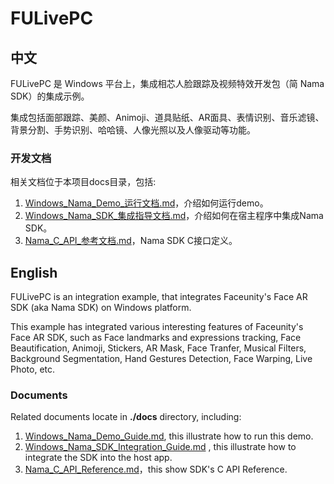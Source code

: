 # FULivePC

## 中文

FULivePC 是 Windows 平台上，集成相芯人脸跟踪及视频特效开发包（简 Nama SDK）的集成示例。

集成包括面部跟踪、美颜、Animoji、道具贴纸、AR面具、表情识别、音乐滤镜、背景分割、手势识别、哈哈镜、人像光照以及人像驱动等功能。

### 开发文档

相关文档位于本项目docs目录，包括:

1. [Windows_Nama_Demo_运行文档.md](./docs/Windows_Nama_Demo_运行文档.md)，介绍如何运行demo。  
2. [Windows_Nama_SDK_集成指导文档.md](./docs/Windows_Nama_SDK_集成指导文档.md)，介绍如何在宿主程序中集成Nama SDK。   
3. [Nama_C_API_参考文档.md](./docs/Nama_C_API_参考文档.md)，Nama SDK C接口定义。  

## English

FULivePC is an integration example, that integrates Faceunity's Face AR SDK (aka Nama SDK) on Windows platform.

This example has integrated various interesting features of Faceunity's Face AR SDK, such as Face landmarks and expressions tracking, Face Beautification, Animoji, Stickers, AR Mask, Face Tranfer, Musical Filters, Background Segmentation, Hand Gestures Detection, Face Warping, Live Photo, etc.

### Documents

Related documents locate in __./docs__ directory, including:   

1. [Windows_Nama_Demo_Guide.md](./docs/Windows_Nama_Demo_Guide.md), this illustrate how to run this demo.  
2. [Windows_Nama_SDK_Integration_Guide.md](./docs/Windows_Nama_SDK_Integration_Guide.md) , this illustrate how to integrate the SDK into the host app.   
3. [Nama_C_API_Reference.md](./docs/Nama_C_API_Reference.md)，this show SDK's  C API Reference.  